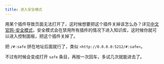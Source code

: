 ```yaml
---
title: 进入安全模式
---
```


用某个插件导致页面无法打开了，这时候想要把这个插件关掉该怎么办？详见[中文官网-安全模式](https://bramchen.github.io/tw5-docs/zh-Hans/#SafeMode)，安全模式会在禁用所有插件的情况下进入知识库，这时候你就可以进入控制面板，把这个插件关掉了。

把 `/#:safe` 拼在地址后面就行了，类似 `<http://0.0.0.0:5212/#:safe>`。

不过有时候会变成打开 `safe` 条目，再按一次回车，多试几次就能进去了。
